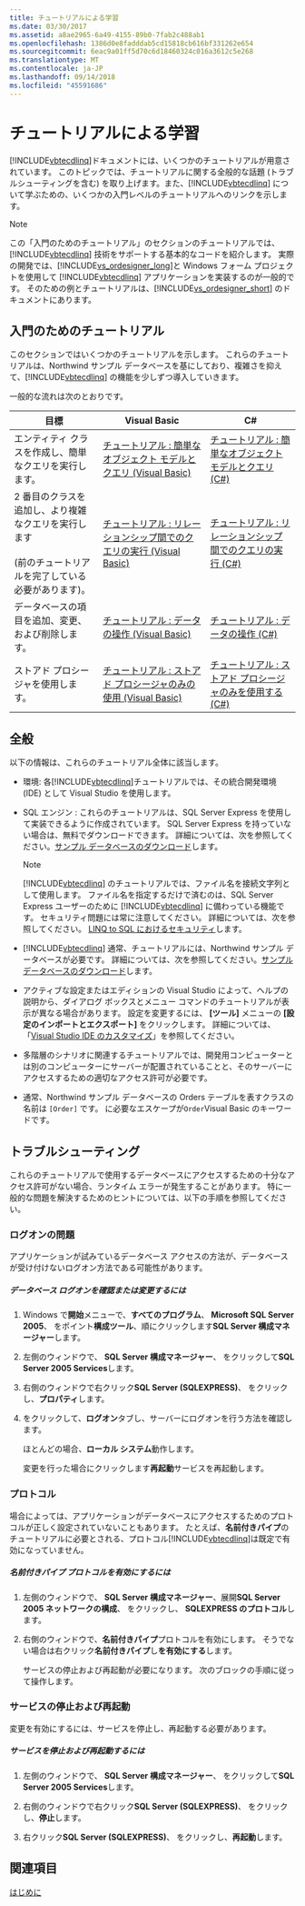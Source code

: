```yaml
---
title: チュートリアルによる学習
ms.date: 03/30/2017
ms.assetid: a8ae2965-6a49-4155-89b0-7fab2c488ab1
ms.openlocfilehash: 1386d0e8fadddab5cd15818cb616bf331262e654
ms.sourcegitcommit: 6eac9a01ff5d70c6d18460324c016a3612c5e268
ms.translationtype: MT
ms.contentlocale: ja-JP
ms.lasthandoff: 09/14/2018
ms.locfileid: "45591686"
---
```

# <a name="learning-by-walkthroughs"></a>チュートリアルによる学習
[!INCLUDE[vbtecdlinq](../../../../../../includes/vbtecdlinq-md.md)]ドキュメントには、いくつかのチュートリアルが用意されています。 このトピックでは、チュートリアルに関する全般的な話題 (トラブルシューティングを含む) を取り上げます。また、[!INCLUDE[vbtecdlinq](../../../../../../includes/vbtecdlinq-md.md)] について学ぶための、いくつかの入門レベルのチュートリアルへのリンクを示します。  
  
> [!NOTE]
>  この「入門のためのチュートリアル」のセクションのチュートリアルでは、[!INCLUDE[vbtecdlinq](../../../../../../includes/vbtecdlinq-md.md)] 技術をサポートする基本的なコードを紹介します。 実際の開発では、[!INCLUDE[vs_ordesigner_long](../../../../../../includes/vs-ordesigner-long-md.md)]と Windows フォーム プロジェクトを使用して [!INCLUDE[vbtecdlinq](../../../../../../includes/vbtecdlinq-md.md)] アプリケーションを実装するのが一般的です。 そのための例とチュートリアルは、[!INCLUDE[vs_ordesigner_short](../../../../../../includes/vs-ordesigner-short-md.md)] のドキュメントにあります。  
  
## <a name="getting-started-walkthroughs"></a>入門のためのチュートリアル  
 このセクションではいくつかのチュートリアルを示します。 これらのチュートリアルは、Northwind サンプル データベースを基にしており、複雑さを抑えて、[!INCLUDE[vbtecdlinq](../../../../../../includes/vbtecdlinq-md.md)] の機能を少しずつ導入していきます。  
  
 一般的な流れは次のとおりです。  
  
|目標|Visual Basic|C#|  
|---------------|------------------|---------|  
|エンティティ クラスを作成し、簡単なクエリを実行します。|[チュートリアル : 簡単なオブジェクト モデルとクエリ (Visual Basic)](../../../../../../docs/framework/data/adonet/sql/linq/walkthrough-simple-object-model-and-query-visual-basic.md)|[チュートリアル : 簡単なオブジェクト モデルとクエリ (C#)](../../../../../../docs/framework/data/adonet/sql/linq/walkthrough-simple-object-model-and-query-csharp.md)|  
|2 番目のクラスを追加し、より複雑なクエリを実行します <br /><br /> (前のチュートリアルを完了している必要があります)。|[チュートリアル : リレーションシップ間でのクエリの実行 (Visual Basic)](../../../../../../docs/framework/data/adonet/sql/linq/walkthrough-querying-across-relationships-visual-basic.md)|[チュートリアル : リレーションシップ間でのクエリの実行 (C#)](../../../../../../docs/framework/data/adonet/sql/linq/walkthrough-querying-across-relationships-csharp.md)|  
|データベースの項目を追加、変更、および削除します。|[チュートリアル : データの操作 (Visual Basic)](../../../../../../docs/framework/data/adonet/sql/linq/walkthrough-manipulating-data-visual-basic.md)|[チュートリアル : データの操作 (C#)](../../../../../../docs/framework/data/adonet/sql/linq/walkthrough-manipulating-data-csharp.md)|  
|ストアド プロシージャを使用します。|[チュートリアル : ストアド プロシージャのみの使用 (Visual Basic)](../../../../../../docs/framework/data/adonet/sql/linq/walkthrough-using-only-stored-procedures-visual-basic.md)|[チュートリアル : ストアド プロシージャのみを使用する (C#)](../../../../../../docs/framework/data/adonet/sql/linq/walkthrough-using-only-stored-procedures-csharp.md)|  
  
## <a name="general"></a>全般  
 以下の情報は、これらのチュートリアル全体に該当します。  
  
-   環境: 各[!INCLUDE[vbtecdlinq](../../../../../../includes/vbtecdlinq-md.md)]チュートリアルでは、その統合開発環境 (IDE) として Visual Studio を使用します。  
  
-   SQL エンジン : これらのチュートリアルは、SQL Server Express を使用して実装できるように作成されています。 SQL Server Express を持っていない場合は、無料でダウンロードできます。 詳細については、次を参照してください。[サンプル データベースのダウンロード](../../../../../../docs/framework/data/adonet/sql/linq/downloading-sample-databases.md)します。  
  
    > [!NOTE]
    >  [!INCLUDE[vbtecdlinq](../../../../../../includes/vbtecdlinq-md.md)] のチュートリアルでは、ファイル名を接続文字列として使用します。 ファイル名を指定するだけで済むのは、SQL Server Express ユーザーのために [!INCLUDE[vbtecdlinq](../../../../../../includes/vbtecdlinq-md.md)] に備わっている機能です。 セキュリティ問題には常に注意してください。 詳細については、次を参照してください。 [LINQ to SQL におけるセキュリティ](../../../../../../docs/framework/data/adonet/sql/linq/security-in-linq-to-sql.md)します。  
  
-   [!INCLUDE[vbtecdlinq](../../../../../../includes/vbtecdlinq-md.md)] 通常、チュートリアルには、Northwind サンプル データベースが必要です。 詳細については、次を参照してください。[サンプル データベースのダウンロード](../../../../../../docs/framework/data/adonet/sql/linq/downloading-sample-databases.md)します。  
  
-   アクティブな設定またはエディションの Visual Studio によって、ヘルプの説明から、ダイアログ ボックスとメニュー コマンドのチュートリアルが表示が異なる場合があります。 設定を変更するには、 **[ツール]** メニューの **[設定のインポートとエクスポート]** をクリックします。 詳細については、「[Visual Studio IDE のカスタマイズ](/visualstudio/ide/personalizing-the-visual-studio-ide)」を参照してください。  
  
-   多階層のシナリオに関連するチュートリアルでは、開発用コンピューターとは別のコンピューターにサーバーが配置されていることと、そのサーバーにアクセスするための適切なアクセス許可が必要です。  
  
-   通常、Northwind サンプル データベースの Orders テーブルを表すクラスの名前は `[Order]` です。 に必要なエスケープが`Order`Visual Basic のキーワードです。  
  
## <a name="troubleshooting"></a>トラブルシューティング  
 これらのチュートリアルで使用するデータベースにアクセスするための十分なアクセス許可がない場合、ランタイム エラーが発生することがあります。 特に一般的な問題を解決するためのヒントについては、以下の手順を参照してください。  
  
### <a name="log-on-issues"></a>ログオンの問題  
 アプリケーションが試みているデータベース アクセスの方法が、データベースが受け付けないログオン方法である可能性があります。  
  
##### <a name="to-verify-or-change-the-database-log-on"></a>データベース ログオンを確認または変更するには  
  
1.  Windows で**開始**メニューで、**すべてのプログラム**、 **Microsoft SQL Server 2005**、 をポイント**構成ツール**、順にクリックします**SQL Server 構成マネージャー**します。  
  
2.  左側のウィンドウで、 **SQL Server 構成マネージャー**、 をクリックして**SQL Server 2005 Services**します。  
  
3.  右側のウィンドウで右クリック**SQL Server (SQLEXPRESS)**、 をクリックし、**プロパティ**します。  
  
4.  をクリックして、**ログオン**タブし、サーバーにログオンを行う方法を確認します。  
  
     ほとんどの場合、**ローカル システム**動作します。  
  
     変更を行った場合にクリックします**再起動**サービスを再起動します。  
  
### <a name="protocols"></a>プロトコル  
 場合によっては、アプリケーションがデータベースにアクセスするためのプロトコルが正しく設定されていないこともあります。 たとえば、**名前付きパイプ**のチュートリアルに必要とされる、プロトコル[!INCLUDE[vbtecdlinq](../../../../../../includes/vbtecdlinq-md.md)]は既定で有効になっていません。  
  
##### <a name="to-enable-the-named-pipes-protocol"></a>名前付きパイプ プロトコルを有効にするには  
  
1.  左側のウィンドウで、 **SQL Server 構成マネージャー**、展開**SQL Server 2005 ネットワークの構成**、 をクリックし、 **SQLEXPRESS のプロトコル**します。  
  
2.  右側のウィンドウで、**名前付きパイプ**プロトコルを有効にします。 そうでない場合は右クリック**名前付きパイプ**し**を有効にする**します。  
  
     サービスの停止および再起動が必要になります。 次のブロックの手順に従って操作します。  
  
### <a name="stopping-and-restarting-the-service"></a>サービスの停止および再起動  
 変更を有効にするには、サービスを停止し、再起動する必要があります。  
  
##### <a name="to-stop-and-restart-the-service"></a>サービスを停止および再起動するには  
  
1.  左側のウィンドウで、 **SQL Server 構成マネージャー**、 をクリックして**SQL Server 2005 Services**します。  
  
2.  右側のウィンドウで右クリック**SQL Server (SQLEXPRESS)**、 をクリックし、**停止**します。  
  
3.  右クリック**SQL Server (SQLEXPRESS)**、 をクリックし、**再起動**します。  
  
## <a name="see-also"></a>関連項目  
 [はじめに](../../../../../../docs/framework/data/adonet/sql/linq/getting-started.md)
